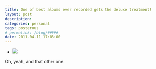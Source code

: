 ```yaml
---
title: One of best albums ever recorded gets the deluxe treatment!
layout: post
description:  
categories: personal
tags: posterous
# permalink: /blog/#####
date: 2011-04-11 17:06:00
---
```


<ul data-clearing>
  <li><a href="/img/blog/2011/04/24502874-p159.jpg"><img src="/img/blog/2011/04/24502874-p159.jpg" data-caption=""></a></li>
</ul>

Oh, yeah, and that other one.